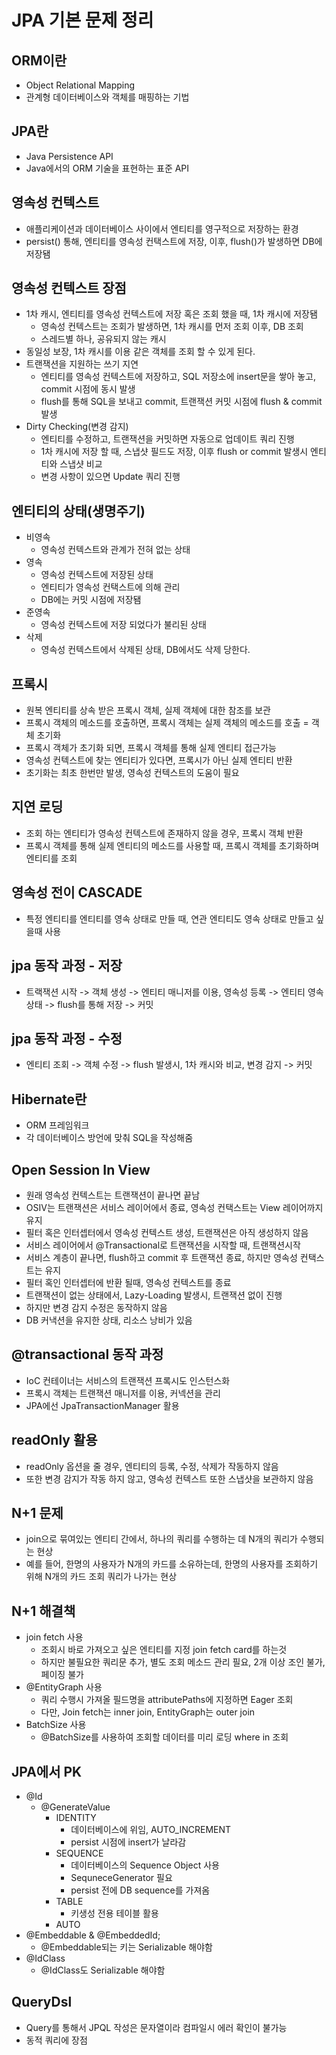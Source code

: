 # JPA 기본 문제 정리

## ORM이란

- Object Relational Mapping
- 관계형 데이터베이스와 객체를 매핑하는 기법

## JPA란

- Java Persistence API
- Java에서의 ORM 기술을 표현하는 표준 API

## 영속성 컨텍스트

- 애플리케이션과 데이터베이스 사이에서 엔티티를 영구적으로 저장하는 환경
- persist() 통해, 엔티티를 영속성 컨택스트에 저장, 이후, flush()가 발생하면 DB에 저장됌

## 영속성 컨텍스트 장점

- 1차 캐시, 엔티티를 영속성 컨텍스트에 저장 혹은 조회 했을 때, 1차 캐시에 저장됌
  - 영속성 컨텍스트는 조회가 발생하면, 1차 캐시를 먼저 조회 이후, DB 조회
  - 스레드별 하나, 공유되지 않는 캐시
- 동일성 보장, 1차 캐시를 이용 같은 객체를 조회 할 수 있게 된다.
- 트랜잭션을 지원하는 쓰기 지연
  - 엔티티를 영속성 컨텍스트에 저장하고, SQL 저장소에 insert문을 쌓아 놓고, commit 시점에 동시 발생
  - flush를 통해 SQL을 보내고 commit, 트랜잭션 커밋 시점에 flush & commit 발생
- Dirty Checking(변경 감지)
  - 엔티티를 수정하고, 트랜잭션을 커밋하면 자동으로 업데이트 쿼리 진행
  - 1차 캐시에 저장 할 때, 스냅샷 필드도 저장, 이후 flush or commit 발생시 엔티티와 스냅샷 비교
  - 변경 사항이 있으면 Update 쿼리 진행

## 엔티티의 상태(생명주기)

- 비영속
  - 영속성 컨텍스트와 관계가 전혀 없는 상태
- 영속
  - 영속성 컨텍스트에 저장된 상태
  - 엔티티가 영속성 컨택스트에 의해 관리
  - DB에는 커밋 시점에 저장됌
- 준영속
  - 영속성 컨텍스트에 저장 되었다가 불리된 상태
- 삭제
  - 영속성 컨텍스트에서 삭제된 상태, DB에서도 삭제 당한다.

## 프록시

- 원복 엔티티를 상속 받은 프록시 객체, 실제 객체에 대한 참조를 보관
- 프록시 객체의 메소드를 호출하면, 프록시 객체는 실제 객체의 메소드를 호출 = 객체 초기화
- 프록시 객체가 초기화 되면, 프록시 객체를 통해 실제 엔티티 접근가능
- 영속성 컨텍스트에 찾는 엔티티가 있다면, 프록시가 아닌 실제 엔티티 반환
- 초기화는 최초 한번만 발생, 영속성 컨텍스트의 도움이 필요

## 지연 로딩

- 조회 하는 엔티티가 영속성 컨텍스트에 존재하지 않을 경우, 프록시 객체 반환
- 프록시 객체를 통해 실제 엔티티의 메소드를 사용할 때, 프록시 객체를 초기화하며 엔티티를 조회

## 영속성 전이 CASCADE

- 특정 엔티티를 엔티티를 영속 상태로 만들 때, 연관 엔티티도 영속 상태로 만들고 싶을때 사용

## jpa 동작 과정 - 저장

- 트랙잭션 시작 -> 객체 생성 -> 엔티티 매니저를 이용, 영속성 등록 -> 엔티티 영속 상태 -> flush를 통해 저장 -> 커밋

## jpa 동작 과정 - 수정

- 엔티티 조회 -> 객체 수정 -> flush 발생시, 1차 캐시와 비교, 변경 감지 -> 커밋

## Hibernate란

- ORM 프레임워크
- 각 데이터베이스 방언에 맞춰 SQL을 작성해줌

## Open Session In View

- 원래 영속성 컨텍스트는 트랜잭션이 끝나면 끝남
- OSIV는 트랜잭션은 서비스 레이어에서 종료, 영속성 컨택스트는 View 레이어까지 유지
- 필터 혹은 인터셉터에서 영속성 컨텍스트 생성, 트랜잭션은 아직 생성하지 않음
- 서비스 레이어에서 @Transactional로 트랜잭션을 시작할 때, 트랜잭션시작
- 서비스 계층이 끝나면, flush하고 commit 후 트랜잭션 종료, 하지만 영속성 컨택스트는 유지
- 필터 혹인 인터셉터에 반환 될때, 영속성 컨텍스트를 종료
- 트랜잭션이 없는 상태에서, Lazy-Loading 발생시, 트랜잭션 없이 진행
- 하지만 변경 감지 수정은 동작하지 않음
- DB 커낵션을 유지한 상태, 리소스 낭비가 있음

## @transactional 동작 과정

- IoC 컨테이너는 서비스의 트랜잭션 프록시도 인스턴스화
- 프록시 객체는 트랜잭션 매니저를 이용, 커넥션을 관리
- JPA에선 JpaTransactionManager 활용

## readOnly 활용

- readOnly 옵션을 줄 경우, 엔티티의 등록, 수정, 삭제가 작동하지 않음
- 또한 변경 감지가 작동 하지 않고, 영속성 컨텍스트 또한 스냅샷을 보관하지 않음

## N+1 문제

- join으로 묶여있는 엔티티 간에서, 하나의 쿼리를 수행하는 데 N개의 쿼리가 수행되는 현상
- 예를 들어, 한명의 사용자가 N개의 카드를 소유하는데, 한명의 사용자를 조회하기 위해 N개의 카드 조회 쿼리가 나가는 현상

## N+1 해결책

- join fetch 사용
  - 조회시 바로 가져오고 싶은 엔티티를 지정 join fetch card를 하는것
  - 하지만 불필요한 쿼리문 추가, 별도 조회 메소드 관리 필요, 2개 이상 조인 불가, 페이징 불가
- @EntityGraph 사용
  - 쿼리 수행시 가져올 필드명을 attributePaths에 지정하면 Eager 조회
  - 다만, Join fetch는 inner join, EntityGraph는 outer join
- BatchSize 사용
  - @BatchSize를 사용하여 조회할 데이터를 미리 로딩 where in 조회

## JPA에서 PK

- @Id
  - @GenerateValue
    - IDENTITY
      - 데이터베이스에 위임, AUTO_INCREMENT
      - persist 시점에 insert가 날라감
    - SEQUENCE
      - 데이터베이스의 Sequence Object 사용
      - SequneceGenerator 필요 
      - persist 전에 DB sequence를 가져옴
    - TABLE
      - 키생성 전용 테이블 활용
    - AUTO
- @Embeddable & @EmbeddedId;
  - @Embeddable되는 키는 Serializable 해야함
- @IdClass
  - @IdClass도 Serializable 해야함

## QueryDsl

- Query를 통해서 JPQL 작성은 문자열이라 컴파일시 에러 확인이 불가능
- 동적 쿼리에 장점
